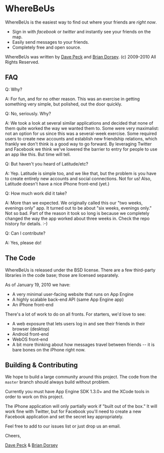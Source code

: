WhereBeUs
=========

WhereBeUs is the easiest way to find out where your friends are *right now*.

* Sign in with _facebook_ or _twitter_ and instantly see your friends on the map.
* Easily send messages to your friends.
* Completely free and open source.

WhereBeUs was written by [Dave Peck](http://davepeck.org/) and [Brian Dorsey](http://briandorsey.info/). (c) 2009-2010 All Rights Reserved.

FAQ
---

Q: Why?

A: For fun, and for no other reason. This was an exercise in getting something very simple, but polished, out the door quickly.


Q: No, seriously. Why?

A: We took a look at several similar applications and decided that none of them quite worked the way we wanted them to. Some were very maximalist: not an option for us since this was a several-week exercise. Some required users to create new accounts and establish new friendship relations, which frankly we don't think is a good way to go forward. By leveraging Twitter and Facebook we think we've lowered the barrier to entry for people to use an app like this. But time will tell.


Q: But haven't you heard of Latitude/etc?

A: Yep. Latitude is simple too, and we like that, but the problem is you have to create entirely new accounts and social connections. Not for us! Also, Latitude doesn't have a nice iPhone front-end (yet.)


Q: How much work did it take?

A: More than we expected. We originally called this our "two weeks, evenings only" app. It turned out to be about "six weeks, evenings only." Not so bad. Part of the reason it took so long is because we completely changed the way the app worked about three weeks in. Check the repo history for details. :-)


Q: Can I contribute?

A: Yes, please do!

The Code
--------

WhereBeUs is released under the BSD license. There are a few third-party libraries in the code base; those are licensed separately.

As of January 19, 2010 we have:

* A very minimal user-facing website that runs on App Engine
* A highly scalable back-end API (same App Engine app)
* An iPhone front-end
    
There's a lot of work to do on all fronts. For starters, we'd love to see:

* A web exposure that lets users log in and see their friends in their browser (desktop)
* Android front-end
* WebOS front-end
* A bit more thinking about how messages travel between friends -- it is bare bones on the iPhone right now.
    
Building & Contributing
-----------------------

We hope to build a large community around this project. The code from the `master` branch should always build without problem.

Currently you must have App Engine SDK 1.3.0+ and the XCode tools in order to work on this project.

The iPhone application will only partially work if "built out of the box." It will work fine with Twitter, but for Facebook you'll need to create a new Facebook application and set the secret key appropriately.

Feel free to add to our issues list or just drop us an email.

Cheers,

[Dave Peck](http://davepeck.org/) & [Brian Dorsey](http://briandorsey.info/)

